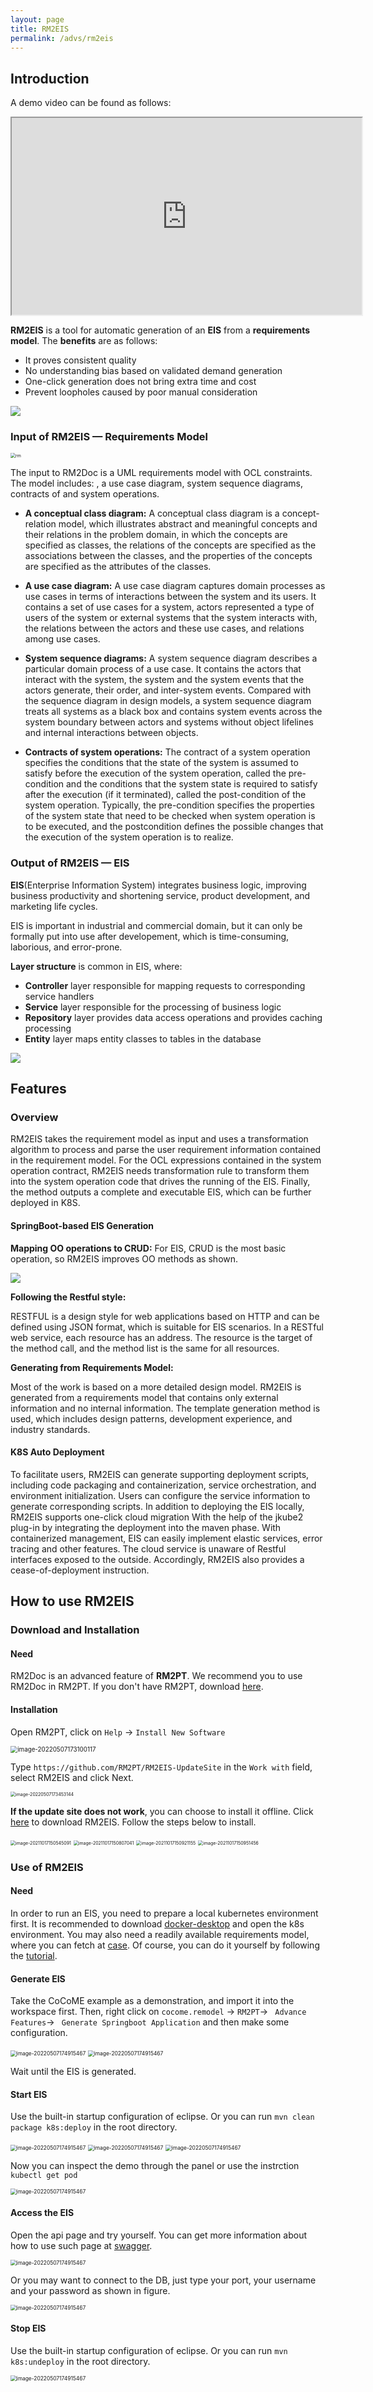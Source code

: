 ```yaml
---
layout: page
title: RM2EIS
permalink: /advs/rm2eis
---
```


## Introduction

A demo video can be found as follows:

<iframe class="uk-width-1-3@m" width="560" height="315" src="https://youtu.be/M8m14bCdc-o" frameborder="1" allow="accelerometer; autoplay; encrypted-media; gyroscope; picture-in-picture" allowfullscreen>RM2DM Youtube Video</iframe>


**RM2EIS** is a tool for automatic generation of an **EIS** from a **requirements model**. The **benefits** are as follows:

- It proves consistent quality
- No understanding bias based on validated demand generation
- One-click generation does not bring extra time and cost
- Prevent loopholes caused by poor manual consideration


<img src="../../imgs/RM2EIS/RM2EIS.png" style="zoom: 100%;" />


### Input of RM2EIS — Requirements Model

<img src="../../imgs/RM2Doc/rm.png" alt="rm" style="zoom: 50%;" />


The input to RM2Doc is a UML requirements model with OCL constraints. The model includes: , a use case diagram, system sequence diagrams, contracts of and system operations.


- **A conceptual class diagram:** A conceptual class diagram is a concept-relation model, which illustrates abstract and meaningful concepts and their relations in the problem domain, in which the concepts are specified as classes, the relations of the concepts are specified as the associations between the classes, and the properties of the concepts are specified as the attributes of the classes.



- **A use case diagram:** A use case diagram captures domain processes as use cases in terms of interactions between the system and its users. It contains a set of use cases for a system, actors represented a type of users of the system or external systems that the system interacts with, the relations between the actors and these use cases, and relations among use cases.



- **System sequence diagrams:** A system sequence diagram describes a particular domain process of a use case. It contains the actors that interact with the system, the system and the system events that the actors generate, their order, and inter-system events. Compared with the sequence diagram in design models, a system sequence diagram treats all systems as a black box and contains system events across the system boundary between actors and systems without object lifelines and internal interactions between objects.

- **Contracts of system operations:** The contract of a system operation specifies the conditions that the state of the system is assumed to satisfy before the execution of the system operation, called the pre-condition and the conditions that the system state is required to satisfy after the execution (if it terminated), called the post-condition of the system operation. Typically, the pre-condition specifies the properties of the system state that need to be checked when system operation is to be executed, and the postcondition defines the possible changes that the execution of the system operation is to realize.



### Output of RM2EIS — EIS

**EIS**(Enterprise Information System) integrates business logic, improving business productivity and shortening service, product development, and marketing life cycles.

EIS is important in industrial and commercial domain, but it can only be formally put into use after developement, which is time-consuming, laborious, and error-prone.

**Layer structure** is common in EIS, where:

- **Controller** layer responsible for mapping requests to corresponding service handlers
- **Service** layer responsible for the processing of business logic
- **Repository** layer provides data access operations and provides caching processing
- **Entity** layer maps entity classes to tables in the database

<img src="../../imgs/RM2EIS/overview.png" style="zoom: 100%;" />



## Features

### Overview
RM2EIS takes the requirement model as input and uses a transformation algorithm to process and parse the user requirement information contained in the requirement model. For the OCL expressions contained in the system operation contract, RM2EIS needs transformation rule to transform them into the system operation code that drives the running of the EIS. Finally, the method outputs a complete and executable
EIS, which can be further deployed in K8S.



#### SpringBoot-based EIS Generation
**Mapping OO operations to CRUD:**
For EIS, CRUD is the most basic operation, so RM2EIS improves OO methods as shown.

<img src="../../imgs/RM2EIS/map.png" style="zoom: 100%;" />

**Following the Restful style:** 

RESTFUL is a design style for web applications based on HTTP and can be defined using JSON format, which is suitable for EIS scenarios. In a RESTful web service, each resource has an address. The resource is the target of the method call, and the method list is the same for all resources.

**Generating from Requirements Model:** 

Most of the work is based on a more detailed design model. RM2EIS is generated from a requirements model that contains only external information and no internal information. The template
generation method is used, which includes design patterns, development experience, and industry standards. 



#### K8S Auto Deployment

To facilitate users, RM2EIS can generate supporting deployment scripts, including code packaging and containerization, service orchestration, and environment initialization. Users can configure the service information to generate corresponding scripts. In addition to deploying the EIS locally, RM2EIS supports one-click cloud migration With the help of the jkube2 plug-in by integrating the deployment into the maven phase. With containerized management, EIS can easily implement elastic services, error tracing and other features. The cloud service is unaware of Restful interfaces exposed to the outside. Accordingly, RM2EIS also provides a cease-of-deployment instruction.

## How to use RM2EIS

### Download and Installation

#### Need

RM2Doc is an advanced feature of **RM2PT**. We recommend you to use RM2Doc in RM2PT. If you don't have RM2PT, download [here](https://rm2pt.com/downloads/).

#### Installation

Open RM2PT, click on `Help` -> `Install New Software`

<img src="../../imgs/RM2Doc/image-20220507173100117.png" alt="image-20220507173100117" style="zoom: 70%;" />


Type `https://github.com/RM2PT/RM2EIS-UpdateSite` in the `Work with` field, select RM2EIS and click Next.

<img src="../../imgs/RM2EIS/example-1.png" alt="image-20220507173453144" style="zoom: 50%;" />

**If the update site does not work**, you can choose to install it offline. Click [here](https://github.com/RM2PT/RM2EIS-UpdateSite/archive/refs/tags/v1.3.zip) to download RM2EIS. Follow the steps below to install.

<img src="../../imgs/RM2Doc/image-20211017150545091.png" alt="image-20211017150545091" style="zoom: 50%;" />

<img src="../../imgs/RM2Doc/image-20211017150807041.png" alt="image-20211017150807041" style="zoom: 50%;" />

<img src="../../imgs/RM2Doc/image-20211017150921155.png" alt="image-20211017150921155" style="zoom: 50%;" />

<img src="../../imgs/RM2Doc/image-20211017150951456.png" alt="image-20211017150951456" style="zoom: 50%;" />

### Use of RM2EIS

#### Need

In order to run an EIS, you need to prepare a local kubernetes environment first. It is recommended to download [docker-desktop](https://www.docker.com/products/docker-desktop/) and open the k8s environment.
You may also need a readily available requirements model, where you can fetch at [case](https://github.com/LemonForeast/RM2EIS_CASE). Of course, you can do it yourself by following the [tutorial](https://rm2pt.com/tutorial/user/create_new_project).

#### Generate EIS

Take the CoCoME example as a demonstration, and import it into the workspace first.
Then, right click on `cocome.remodel` -> `RM2PT`-> ` Advance Features`-> ` Generate Springboot Application` and then make some configuration.


<img src="../../imgs/RM2EIS/example-2.png" alt="image-20220507174915467" style="zoom: 60%;" />

<img src="../../imgs/RM2EIS/example-3.png" alt="image-20220507174915467" style="zoom: 60%;" />

Wait until the EIS is generated.

#### Start EIS

Use the built-in startup configuration of eclipse. Or you can run `mvn clean package k8s:deploy` in the root directory.

<img src="../../imgs/RM2EIS/example-4.png" alt="image-20220507174915467" style="zoom: 60%;" />

<img src="../../imgs/RM2EIS/example-5.png" alt="image-20220507174915467" style="zoom: 60%;" />

<img src="../../imgs/RM2EIS/example-6.png" alt="image-20220507174915467" style="zoom: 60%;" />

Now you can inspect the demo through the panel or use the instrction `kubectl get pod`

<img src="../../imgs/RM2EIS/example-7.png" alt="image-20220507174915467" style="zoom: 60%;" />

#### Access the EIS

Open the api page and try yourself. You can get more information about how to use such page at [swagger](https://swagger.io/).

<img src="../../imgs/RM2EIS/example-8.png" alt="image-20220507174915467" style="zoom: 60%;" />

Or you may want to connect to the DB, just type your port, your username and your password as shown in figure.

<img src="../../imgs/RM2EIS/DB.png" alt="image-20220507174915467" style="zoom: 60%;" />

#### Stop EIS

Use the built-in startup configuration of eclipse. Or you can run `mvn k8s:undeploy` in the root directory.

<img src="../../imgs/RM2EIS/example-9.png" alt="image-20220507174915467" style="zoom: 60%;" />